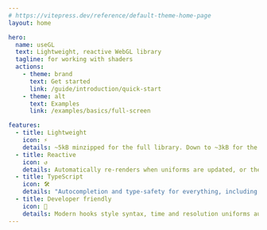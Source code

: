 ```yaml
---
# https://vitepress.dev/reference/default-theme-home-page
layout: home

hero:
  name: useGL
  text: Lightweight, reactive WebGL library
  tagline: for working with shaders
  actions:
    - theme: brand
      text: Get started
      link: /guide/introduction/quick-start
    - theme: alt
      text: Examples
      link: /examples/basics/full-screen

features:
  - title: Lightweight
    icon: ⚡️
    details: ~5kB minzipped for the full library. Down to ~3kB for the simplest setup.
  - title: Reactive
    icon: ↺
    details: Automatically re-renders when uniforms are updated, or the canvas is resized
  - title: TypeScript
    icon: 🛠️
    details: "Autocompletion and type-safety for everything, including uniforms"
  - title: Developer friendly
    icon: 🤝
    details: Modern hooks style syntax, time and resolution uniforms automatically provided and updated
---
```

